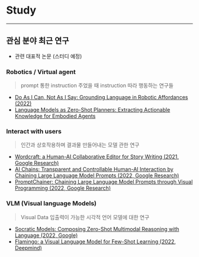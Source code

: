 # Study


---
## 관심 분야 최근 연구
- 관련 대표적 논문 (스터디 예정)
  
### Robotics / Virtual agent
> prompt 통한 instruction 주었을 때 instruction 따라 행동하는 연구들
- [Do As I Can, Not As I Say: Grounding Language in Robotic Affordances (2022)](https://browse.arxiv.org/pdf/2204.01691.pdf) <br>
- [Language Models as Zero-Shot Planners: Extracting Actionable Knowledge for Embodied Agents](https://browse.arxiv.org/pdf/2201.07207.pdf) <br>

### Interact with users
> 인간과 상호작용하며 결과물 만들어내는 모델 관한 연구
- [Wordcraft: a Human-AI Collaborative Editor for Story Writing (2021, Google Research)](https://browse.arxiv.org/pdf/2107.07430.pdf) <br>
- [AI Chains: Transparent and Controllable Human-AI Interaction by Chaining Large Language Model Prompts (2022, Google Research)](https://browse.arxiv.org/pdf/2110.01691.pdf) <br>
- [PromptChainer: Chaining Large Language Model Prompts through Visual Programming (2022, Google Research)](https://browse.arxiv.org/pdf/2203.06566.pdf) <br>

### VLM (Visual language Models)
> Visual Data 입출력이 가능한 시각적 언어 모델에 대한 연구
- [Socratic Models: Composing Zero-Shot Multimodal Reasoning with Language (2022, Google)](https://browse.arxiv.org/pdf/2204.00598.pdf)
- [Flamingo: a Visual Language Model for Few-Shot Learning (2022, Deepmind)](https://browse.arxiv.org/pdf/2204.14198.pdf)
